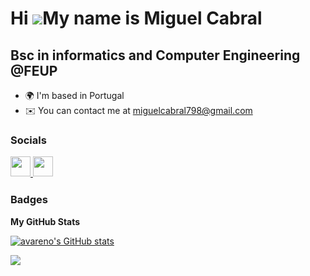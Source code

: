 Hi ![](https://user-images.githubusercontent.com/18350557/176309783-0785949b-9127-417c-8b55-ab5a4333674e.gif)My name is Miguel Cabral
=====================================================================================================================================

Bsc in informatics and Computer Engineering @FEUP
-------------------------------------------------

*   🌍  I'm based in Portugal
*   ✉️  You can contact me at [miguelcabral798@gmail.com](mailto:miguelcabral798@gmail.com)

### Socials<p align="left"> <a href="https://www.github.com/avareno" target="_blank" rel="noreferrer"> <picture> <source media="(prefers-color-scheme: dark)" srcset="https://raw.githubusercontent.com/danielcranney/readme-generator/main/public/icons/socials/github-dark.svg" /> <source media="(prefers-color-scheme: light)" srcset="https://raw.githubusercontent.com/danielcranney/readme-generator/main/public/icons/socials/github.svg" /> <img src="https://raw.githubusercontent.com/danielcranney/readme-generator/main/public/icons/socials/github.svg" width="32" height="32" /> </picture> </a> <a href="https://www.linkedin.com/in/miguel-pascoal-cabral798" target="_blank" rel="noreferrer"> <picture> <source media="(prefers-color-scheme: dark)" srcset="https://raw.githubusercontent.com/danielcranney/readme-generator/main/public/icons/socials/linkedin-dark.svg" /> <source media="(prefers-color-scheme: light)" srcset="https://raw.githubusercontent.com/danielcranney/readme-generator/main/public/icons/socials/linkedin.svg" /> <img src="https://raw.githubusercontent.com/danielcranney/readme-generator/main/public/icons/socials/linkedin.svg" width="32" height="32" /> </picture> </a></p>

### Badges

<b>My GitHub Stats</b>

<a href="http://www.github.com/avareno"><img src="https://github-readme-stats.vercel.app/api?username=avareno&show_icons=true&hide=&count_private=true&title_color=0891b2&text_color=ffffff&icon_color=0891b2&bg_color=1c1917&hide_border=true&show_icons=true" alt="avareno's GitHub stats" /></a>

<a href="http://www.github.com/avareno"><img src="https://github-readme-streak-stats.herokuapp.com/?user=avareno&stroke=ffffff&background=1c1917&ring=0891b2&fire=0891b2&currStreakNum=ffffff&currStreakLabel=0891b2&sideNums=ffffff&sideLabels=ffffff&dates=ffffff&hide_border=true" /></a>
